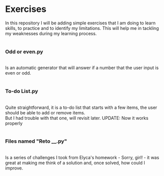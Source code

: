 # Exercises
In this repository I will be adding simple exercises that I am doing to learn skills, to practice and to identify my limitations. This will help me in tackling my weaknesses during my learning process.
<br><br>

### Odd or even.py

<br>
Is an automatic generator that will answer if a number that the user input is even or odd.<br><br>

### To-do List.py

<br>
Quite straightforward, it is a to-do list that starts with a few items, the user should be able to add or remove items. <br>
But I had trouble with that one, will revisit later. UPDATE: Now it works properly <br><br>

### Files named "Reto __.py"

<br>
Is a series of challenges I took from Elyca's homework - Sorry, girl! - it was great at making me think of a solution and, once solved, how could I improve. <br>


